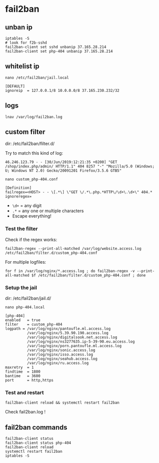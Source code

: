 fail2ban
========

unban ip
--------

	iptables -S 
	# look for f2b-sshd
	fail2ban-client set sshd unbanip 37.165.28.214
	fail2ban-client set php-404 unbanip 37.165.28.214


whitelist ip
------------

	nano /etc/fail2ban/jail.local
	
	[DEFAULT]
	ignoreip  = 127.0.0.1/8 10.0.0.0/8 37.165.230.232/32


logs
----

	lnav /var/log/fail2ban.log


custom filter
-------------

dir: /etc/fail2ban/filter.d/  

Try to match this kind of log:

	46.246.123.79 - - [30/Jun/2019:12:21:35 +0200] "GET /shop/index.php/admin/ HTTP/1.1" 404 8257 "-" "Mozilla/5.0 (Windows; U; Windows NT 2.0) Gecko/20091201 Firefox/3.5.6 GTB5"

	nano custom_php-404.conf

	[Definition]
	failregex=<HOST> - - \[.*\] \"GET \/.*\.php.*HTTP\/\d+\.\d+\" 404.*
	ignoreregex=

* ```\d+``` = any digit
* ```.*```  = any one or multiple characters
* Escape everything!


### Test the filter

Check if the regex works:

	fail2ban-regex --print-all-matched /var/log/website.access.log /etc/fail2ban/filter.d/custom_php-404.conf

For multiple logfiles:

	for f in /var/log/nginx/*.access.log ; do fail2ban-regex -v --print-all-matched $f /etc/fail2ban/filter.d/custom_php-404.conf ; done

### Setup the jail

dir: /etc/fail2ban/jail.d/  

	nano php-404.local

	[php-404]
	enabled   = true
	filter    = custom_php-404
	logpath = /var/log/nginx/pantoufle.ml.access.log
	          /var/log/nginx/5.39.90.190.access.log
	          /var/log/nginx/digitalsook.net.access.log
	          /var/log/nginx/ns3277635.ip-5-39-90.eu.access.log
	          /var/log/nginx/porn.pantoufle.ml.access.log
	          /var/log/nginx/sonic.access.log
	          /var/log/nginx/isso.access.log
	          /var/log/nginx/seahub.access.log
	          /var/log/nginx/ru.access.log
	maxretry  = 1
	findtime  = 1800
	bantime   = 3600
	port      = http,https

### Test and restart

	fail2ban-client reload && systemctl restart fail2ban

Check fail2ban.log !


fail2ban commands
-----------------

	fail2ban-client status
	fail2ban-client status php-404
	fail2ban-client reload
	systemctl restart fail2ban
	iptables -S
